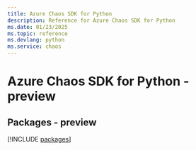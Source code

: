 ```yaml
---
title: Azure Chaos SDK for Python
description: Reference for Azure Chaos SDK for Python
ms.date: 01/23/2025
ms.topic: reference
ms.devlang: python
ms.service: chaos
---
```

# Azure Chaos SDK for Python - preview
## Packages - preview
[!INCLUDE [packages](chaos-index.md)]